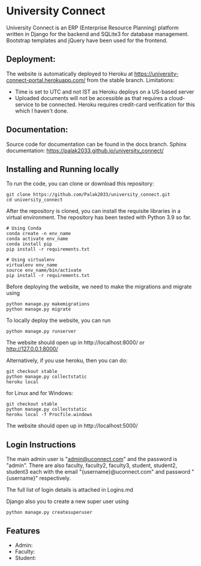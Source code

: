 # University Connect

University Connect is an ERP (Enterprise Resource Planning) platform written in Django for the backend and SQLite3 for database management. Bootstrap templates and jQuery have been used for the frontend.

## Deployment:
The website is automatically deployed to Heroku at https://university-connect-portal.herokuapp.com/ from the stable branch.
Limitations:
- Time is set to UTC and not IST as Heroku deploys on a US-based server
- Uploaded documents will not be accessible as that requires a cloud-service to be connected. Heroku requires credit-card verification for this which I haven't done.

## Documentation:
Source code for documentation can be found in the docs branch.
Sphinx documentation: https://palak2033.github.io/university_connect/

## Installing and Running locally
To run the code, you can clone or download this repository:
```
git clone https://github.com/Palak2033/university_connect.git
cd university_connect
```

After the repository is cloned, you can install the requisite libraries in a virtual environment. The repository has been tested with Python 3.9 so far.
```
# Using Conda
conda create -n env_name
conda activate env_name
conda install pip
pip install -r requirements.txt

# Using virtualenv
virtualenv env_name
source env_name/bin/activate
pip install -r requirements.txt
```

Before deploying the website, we need to make the migrations and migrate using
```
python manage.py makemigrations
python manage.py migrate
```

To locally deploy the website, you can run
```
python manage.py runserver
```

The website should open up in http://localhost:8000/ or http://127.0.0.1:8000/

Alternatively, if you use heroku, then you can do:
```
git checkout stable
python manage.py collectstatic
heroku local
```
for Linux and for Windows:
```
git checkout stable
python manage.py collectstatic
heroku local -f Procfile.windows
```
The website should open up in http://localhost:5000/

## Login Instructions
The main admin user is "admin@uconnect.com" and the password is "admin".
There are also faculty, faculty2, faculty3, student, student2, student3 each with the email "{username}@uconnect.com" and password "{username}" respectively.

The full list of login details is attached in Logins.md

Django also you to create a new super user using
```
python manage.py createsuperuser
```

## Features
- Admin:
- Faculty:
- Student:
